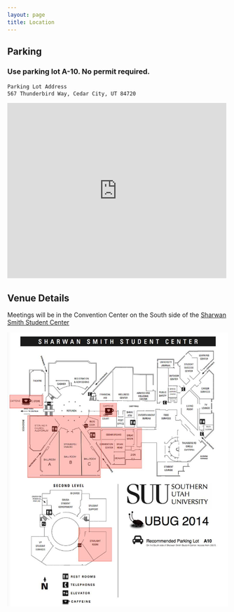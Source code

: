 ```yaml
---
layout: page
title: Location
---
```



## <i class="fa fa-car"></i> Parking

### Use parking lot A-10. No permit required.
```
Parking Lot Address
567 Thunderbird Way, Cedar City, UT 84720
```

<iframe src="https://www.google.com/maps/embed?pb=!1m18!1m12!1m3!1d1578.9602031225043!2d-113.07137799999997!3d37.67457799999993!2m3!1f0!2f0!3f0!3m2!1i1024!2i768!4f13.1!3m3!1m2!1s0x80b561bde0ecdf49%3A0x89eecee5000ad5a1!2sA10!5e0!3m2!1sen!2sus!4v1397603476713" width="500" height="400" frameborder="0" style="border:0"></iframe>

## <i class="fa fa-building-o"></i> Venue Details

Meetings will be in the Convention Center on the South side of the [Sharwan Smith Student Center][sharwan]

[<img class="img-responsive" alt="Sharwan Smith Student Center" src="/img/sharwan.jpg">][sharwan]


[sharwan]: /img/sssc-ubug-2014.pdf
